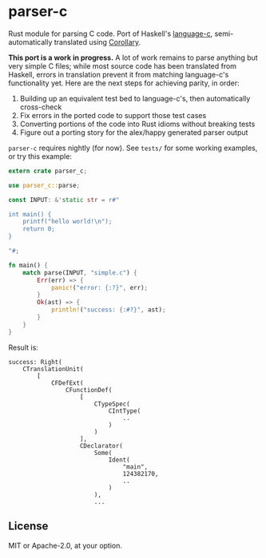 # parser-c

Rust module for parsing C code. Port of Haskell's [language-c](https://github.com/visq/language-c), semi-automatically translated using [Corollary](https://github.com/tcr/corrode-but-in-rust).

**This port is a work in progress.** A lot of work remains to parse anything but very simple C files; while most source code has been translated from Haskell, errors in translation prevent it from matching language-c's functionality yet. Here are the next steps for achieving parity, in order:

1. Building up an equivalent test bed to language-c's, then automatically cross-check
1. Fix errors in the ported code to support those test cases
1. Converting portions of the code into Rust idioms without breaking tests
1. Figure out a porting story for the alex/happy generated parser output

`parser-c` requires nightly (for now). See `tests/` for some working examples, or try this example:

```rust
extern crate parser_c;

use parser_c::parse;

const INPUT: &'static str = r#"

int main() {
    printf("hello world!\n");
    return 0;
}

"#;

fn main() {
    match parse(INPUT, "simple.c") {
        Err(err) => {
            panic!("error: {:?}", err);
        }
        Ok(ast) => {
            println!("success: {:#?}", ast);
        }
    }
}
```

Result is:

```
success: Right(
    CTranslationUnit(
        [
            CFDefExt(
                CFunctionDef(
                    [
                        CTypeSpec(
                            CIntType(
                                ..
                            )
                        )
                    ],
                    CDeclarator(
                        Some(
                            Ident(
                                "main",
                                124382170,
                                ..
                            )
                        ),
                        ...
```

## License

MIT or Apache-2.0, at your option.
